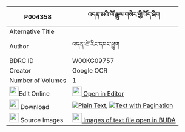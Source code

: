 |P004358|འདན་མའི་ལོ་རྒྱུས་གསེར་གྱི་འོད་ཐིག 
| --- | --- 
|Alternative Title |
|Author| འདན་ཚེ་རིང་དབང་ཕྱུག
|BDRC ID | W00KG09757
|Creator | Google OCR
|Number of Volumes| 1
|<img width="25" src="https://img.icons8.com/color/25/000000/edit-property.png">Edit Online| [<img width="25" src="https://avatars.githubusercontent.com/u/45091458?s=200&v=4"> Open in Editor](http://editor.openpecha.org/P004358)
|<img width="25" src="https://img.icons8.com/fluent/48/000000/download-2.png"/>  Download | [![](https://img.icons8.com/color/20/000000/txt.png)Plain Text](https://github.com/Openpecha/P004358/releases/download/v1/den_ma_i_logyu_ser_gyi_o_tik_plain_P004358.zip), [![](https://img.icons8.com/color/20/000000/txt.png)Text with Pagination](https://github.com/Openpecha/P004358/releases/download/v1/den_ma_i_logyu_ser_gyi_o_tik_pages_P004358.zip)
|<img width="25" src="https://img.icons8.com/plasticine/100/000000/pictures-folder.png"/>  Source Images | [<img width="25" src="https://library.bdrc.io/icons/BUDA-small.svg"> Images of text file open in BUDA](https://library.bdrc.io/show/bdr:W00KG09757)